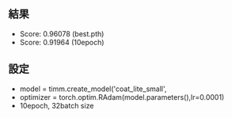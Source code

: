 ## 結果
- Score: 0.96078  (best.pth)
- Score: 0.91964  (10epoch)

## 設定
- model = timm.create_model('coat_lite_small',
- optimizer = torch.optim.RAdam(model.parameters(),lr=0.0001)
- 10epoch, 32batch size
